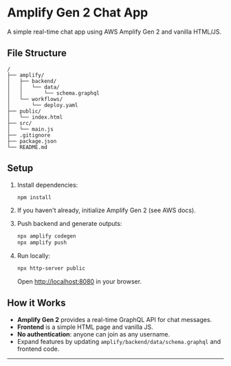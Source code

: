 # Amplify Gen 2 Chat App

A simple real-time chat app using AWS Amplify Gen 2 and vanilla HTML/JS.

## File Structure

```
/
├── amplify/
│   ├── backend/
│   │   └── data/
│   │       └── schema.graphql
│   └── workflows/
│       └── deploy.yaml
├── public/
│   └── index.html
├── src/
│   └── main.js
├── .gitignore
├── package.json
└── README.md
```

## Setup

1. Install dependencies:
   ```bash
   npm install
   ```

2. If you haven't already, initialize Amplify Gen 2 (see AWS docs).

3. Push backend and generate outputs:
   ```bash
   npx amplify codegen
   npx amplify push
   ```

4. Run locally:
   ```bash
   npx http-server public
   ```
   Open [http://localhost:8080](http://localhost:8080) in your browser.

## How it Works

- **Amplify Gen 2** provides a real-time GraphQL API for chat messages.
- **Frontend** is a simple HTML page and vanilla JS.
- **No authentication**: anyone can join as any username.
- Expand features by updating `amplify/backend/data/schema.graphql` and frontend code.

---